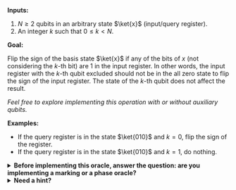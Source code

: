 **Inputs:**

  1. $N \geq 2$ qubits in an arbitrary state $\ket{x}$ (input/query register).
  2. An integer $k$ such that $0 \leq k < N$.

**Goal:**

Flip the sign of the basis state $\ket{x}$ if any of the bits of $x$ (not considering the $k$-th bit) are $1$ in the input register. In other words, the input register with the $k$-th qubit excluded should not be in the all zero state to flip the sign of the input register. The state of the $k$-th qubit does not affect the result.

*Feel free to explore implementing this operation with or without auxiliary qubits.*

**Examples:**

* If the query register is in the state $\ket{010}$ and $k=0$, flip the sign of the register.
* If the query register is in the state $\ket{010}$ and $k=1$, do nothing.

<details>
  <summary><b>Before implementing this oracle, answer the question: are you implementing a marking or a phase oracle?</b></summary>
    This is a phase oracle, because we are changing the phase of the input state $\ket{x}$ based on the value of the function $f(x)$.
</details>

<details>
  <summary><b>Need a hint?</b></summary>
  You can use the previously implemented oracles if needed by copying the code.
  <br/>
  You can use <a href="https://learn.microsoft.com/azure/quantum/user-guide/language/expressions/itemaccessexpressions#array-item-access-and-array-slicing" target="_blank">array slicing</a> to get parts of the array before and after the $k$-th element.
</details>
